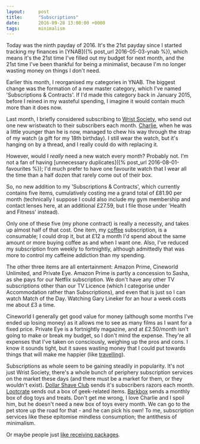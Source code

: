 ```yaml
---
layout:     post
title:      "Subscriptions"
date:       2016-09-28 13:00:00 +0000
tags:       minimalism
---
```


Today was the ninth payday of 2016. It's the 21st payday since I started tracking my finances in [YNAB]({% post_url 2016-05-03-ynab %}), which means it's the 21st time I've filled out my budget for next month, and the 21st time I've been thankful for being a minimalist, because I'm no longer wasting money on things I don't need.

<!-- Read More -->

Earlier this month, I reorganised my categories in YNAB. The biggest change was the formation of a new master category, which I've named 'Subscriptions & Contracts'. If I'd made this category back in January 2015, before I reined in my wasteful spending, I imagine it would contain much more than it does now.

Last month, I briefly considered subscribing to [Wrist Society][wrist-society], who send out one new wristwatch to their subscribers each month. [Charlie][charlie-blog-posts], when he was a little younger than he is now, managed to chew his way through the strap of my watch (a gift for my 18th birthday). I still wear the watch, but it's hanging on by a thread, and I really could do with replacing it.

However, would I *really* need a new watch every month? Probably not. I'm not a fan of having [unnecessary duplicates]({% post_url 2016-08-01-favourites %}); I'd much prefer to have one favourite watch that I wear all the time than a half dozen that rarely come out of their box.

So, no new addition to my 'Subscriptions & Contracts', which currently contains five items, cumulatively costing me a grand total of £81.90 per month (technically I suppose I could also include my gym membership and contact lenses here, at an additional £27.59, but I file those under 'Health and Fitness' instead). 

Only one of these five (my phone contract) is really a necessity, and takes up almost half of that cost. One item, my [coffee][coffee-blog-posts] subscription, is a consumable; I could drop it, but at £12 a month I'd spend about the same amount or more buying coffee as and when I want one. Also, I've reduced my subscription from weekly to fortnightly, although admittedly that was more to control my caffeine addiction than my spending.

The other three items are all entertainment: Amazon Prime, Cineworld Unlimited, and Private Eye. Amazon Prime is partly a concession to Sasha, as she pays for our Netflix subscription. We don't have any other TV subscriptions other than our TV Licence (which I categorise under Accommodation rather than Subscriptions), and even that is just so I can watch Match of the Day. Watching Gary Lineker for an hour a week costs me about £3 a time.

Cineworld I generally get good value for money (although some months I've ended up losing money) as it allows me to see as many films as I want for a fixed price. Private Eye is a fortnightly magazine, and at £2.50/month isn't going to make or break my budget, so I don't mind the expense. They're all expenses that I've taken on consciously, weighing up the pros and cons. I know it sounds tight, but it saves wasting money that I could put towards things that will make me happier (like [travelling][travel-blog-posts]).

Subscriptions as whole seem to be gaining steadily in popularity. It's not just Wrist Society, there's a whole bunch of periphery subscription services on the market these days (and there must be a market for them, or they wouldn't exist). [Dollar Shave Club][dollar-shave-club] sends it's subscribers razors each month. [Lootcrate][lootcrate-subscription] sends out a box of geek-related items. [Barkbox][barkbox-subscription] sends a monthly box of dog toys and treats. Don't get me wrong, I love Charlie and I spoil him, but he doesn't need a new box of toys every month. We can go to the pet store up the road for that - and he can pick his own! To me, subscription services like these epitomise mindless consumption; the antithesis of minimalism.

Or maybe people just [like receiving packages][xkcd-packages].

[wrist-society]: http://wristsociety.com/
[charlie-blog-posts]: http://blog.camerondoyle.co.uk/#charlie
[coffee-blog-posts]: http://blog.camerondoyle.co.uk/#coffee
[travel-blog-posts]: http://blog.camerondoyle.co.uk/#travel
[dollar-shave-club]: https://www.dollarshaveclub.com/
[barkbox-subscription]: https://barkbox.com/
[lootcrate-subscription]: https://www.lootcrate.com/
[xkcd-packages]: http://xkcd.com/576/